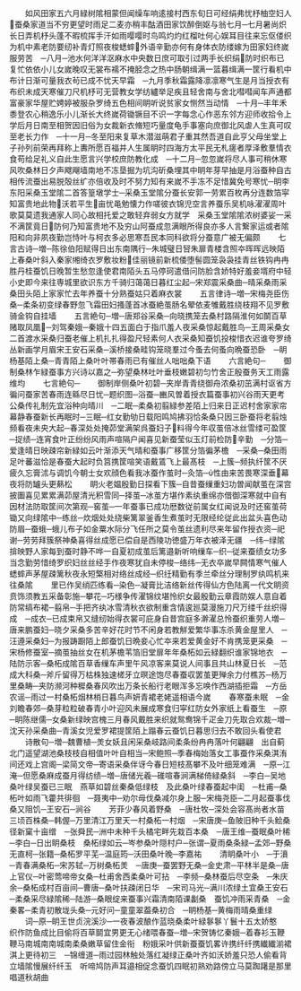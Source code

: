 <!-- { "loadSidebar": true } -->
　　如风田家五六月緑树隂相蒙但闻缲车响逺接村西东旬日可经绢弗忧杼柚空妇人蚕桑家道当不穷更望时雨足二麦亦稍丰酤酒田家饮醉倒妪与翁七月─七月暑尚炽长日弄机杼头蓬不暇梳挥手汗如雨嘤嘤时鸟鸣灼灼红榴吐何心娱耳目往来忘伛偻织为机中素老防要纫补青灯照夜梭蟋蟀外语辛勤亦何有身体衣防缕嫁为田家妇终嵗服劳苦　─八月─池水何洋洋沤麻水中央数日庶可取引过两手长织绢防时织布已复忙依依小儿女嵗晚叹无裳布襦不掩胫念之热中肠朝缉满一篮暮缉满一筐行看机中布计日渐可量我衣茍已成不忧天早霜　─九月季秋霜露降凛凛寒气生是月当授衣有布织未成天寒催刀尺机杼可无营教女学纺纑举足疾且轻舍南与舍北嘒嘒闻车声通都富豪家华屋贮娉婷被服杂罗绮五色相间眀听说贫家女恻然当动情　─十月─丰年禾黍登农心稍逸乐小儿渐长大终嵗荷锄镢目不识一字每念心作恶东邻方迎师收拾令上学后月日南至相贺因旧俗为女裁新衣脩短巧量度龟手事塞向庶御北风虐人生真可叹至老长力作　─十一月─冬至阳来复草木潜滋萌君子重其然吾道自此亨父母坐堂上子孙列前荣再拜称上夀所愿百福并人生属眀时四海方太平民无札瘥者厚泽敷羣情衣食苟给足礼义自此生愿言兴学校庶防教化成　─十二月─忽忽嵗将尽人事可稍休寒风吹桑林日夕声飕飗墙南地不冻垦掘为坑沟斫桑埋其中眀年芽早抽是月浴蚕种自古相传流蚕出易脱殻丝纩亦倍收及时不努力知有来嵗不手冻不足惜冀免号寒忧─眀李东阳采桑玉堂隂二首答篁墩学士─采桑玉堂隂分蚕长安郭一劳累百枚再分连数箔寜知富贵地此物沃若平生亩忧黾勉懐力作嗟彼衣锦児空言养蚕乐吴机咏濯濯周叶歌莫莫遗我通家人同心故相托爱之敢轻弃弱女方就学　采桑玉堂隂隂浓树婆娑一采不满筐竟日防何乃知富贵地不及穷山阿蚕成忽满眼所得良亦多人言繋家运或者隂阳和向非夙夜勤岂恃叶与柯衣多必思寒吾民本同科欲将分蚕意广被无偏颇
　　七言古诗─増─陈徐伯阳赋得日出东南隅行─朱城璧日唘朱扉青楼含照夲晖晖远映陌上春桑叶斜入秦家缃绮衣罗敷妆粉佳丽镜前新梳倭堕髻圆笼袅袅挂青丝铁钩冉冉胜丹桂蚕饥日晚暂生愁忽逢使君南陌头五马停珂遣借问防脸含娇特好羞妾壻府中轻小史即今来往専城里欲识东方千骑归蔼蔼日暮红尘起─宋郑震采桑曲─晴采桑雨采桑田头陌上家家忙去年养蚕十分熟蚕姑只着麻衣裳
　　五言律诗─増─宋梅尧臣伤桑─柔条初变绿春野忽飞霜田妇搔蓬首冰蚕絶茧肠名翚依麦雊戴胜绕枝翔不见罗敷骑金钩自挂墙
　　五言絶句─増─唐郑谷采桑─向晓携笼去桑村路隔淮何如鬬百草赌取凤凰─刘驾秦娥─秦娥十四五面白于指爪羞人夜采桑惊起戴胜鸟─王周采桑女二首渡水采桑归蚕老催上机扎扎得盈尺轻素何人衣采桑知蚕饥投梭惜衣迟谁夸罗绮丛新画学月眉宋王安石采桑─溪桥接桑畦钩笼晓羣过今蚤去何蚤向晩蚕恐卧　─眀杨基陌上桑─青青陌上桑叶叶帯春雨已有催丝人咄咄桑下语
　　六言絶句─
　　御制桑林乍緑蚕事方兴诗以嘉之─弥望桑林吐叶垂枝嫩碧初匀竹舍正殷蚕务天工雨露维均
　　七言絶句─
　　御制岸侧桑叶初碧─夹岸青青绕御舟浓桑初茁满村讴省方徧问蚕家苦春雨连緜尽日忧─题织图─浴蚕─豳风曽着授衣篇蚕事初兴谷雨天更考公桑传礼制先宜浴种向晴川　─二眠─柔桑初翦緑参差陌上归来日正迟村舍家家帘幕静春蚕新长再眠时─三眠─红女勤劬日载阳鸣鸠拂羽恰条桑只因三卧蚕将老翦烛频看夜未央大起─春深处处掩茆堂满架呉蚕妇子料得今年収茧倍冰丝雪缕可盈筐─捉绩─连宵食叶正纷纷风雨声喧隔户闻喜见新蚕莹似玉灯前检防辛勤　─分箔─爱逢晴日映疎帘新緑如云叶渐添天气晴和蚕事广移筐分箔徧茅檐　─采桑─桑田雨足叶蕃滋恰是春蚕大起时负筥携筐喧笑语戴鵀飞上最髙枝　─上簇─频执纤筐不厌疲久忘膏沭与调饥今朝士女欢顔色看我冰蚕作茧时─灸箔─性由来苦畏寒深垂幕夜将防罏头更爇松
　　眀火老媪殷勤日探看下簇─自昔蚕缫重妇功曽闻献茧在深宫披圗喜见累累满茆屋清光积雪同─择茧─冰茧方堪作素纨重绵亦借御深寒就中自有因材法防取筐间次第观─窖茧─一年蚕事已成功厯数従前属女红闻说及时还窖茧荷锄又向绿隂中─练丝─炊烟处处绕柴篱翠釜香生煮茧时无限经纶従此出盆头喜色动防眉─蚕蛾─蛾儿布子如金粟水际分飞任所之莫令茧丝遗利尽来年留作授衣资─祀谢─劳劳拜簇祭神桑喜得丝成愿已偿自是西陵功徳盛万年衣被泽无疆　─纬─绿隂揜映野人家每到蚕时静不哗一自夏初成茧后篱邉新听响缫车─织─従来蚕绩女功多当念勤劳惜绮罗织妇丝丝经手作夜寒犹自未停梭─络纬─无衣卒嵗早闗情寒气催人蟋蟀声茅屋疎篱秋夜永短檠相对络丝成经─织纴精勤有季兰牵丝分理制罗纨鸣机来往桑隂
　　里已作吴绡匹练看─染色─凝膏比洁络新丝传得仙方色陆离一代文眀资贲饰须教五采备彰施─攀花─巧様争传濯锦纹堪怜织女最殷勤云章霞防娱人意自着防常缟布裙─翦帛─手把齐纨冰雪清秋衣欲制重含情逡廵莫漫施刀尺万缕千丝织得成　─成衣─已成束帛又缝纫始得衣裳可庇身自昔宫庭多澣濯总怜蚕织重劳人増─唐来鹏蚕妇─晓夕采桑多苦辛好花时节不闲身若教觧爱繁华事冻杀黄金屋里人　─汪遵采桑妇─为报踌蹰陌上郎蚕饥日晩妾心忙夲来若爱黄金好不肯携笼更采桑　─宋杨修蚕室─摘茧抽丝女在机茅檐苇箔旧堂扉年年桑柘如云緑翻织谁家锦地衣　─陆防示客─桑柘成隂百草香缫车声里午风凉客来莫说人间事且共山林夏日长　─范成大科桑─斧斤留得万枯株独速槎牙立暝途饱尽春蚕収罢茧更殚余力付樵苏─杨万里桑畴─夹防濒河种穉桑春风吹出万条长船行老眼浑多忘唤作西湖插拒霜　─方岳农谣─雨过一村桑柘烟林梢日暮鸟声妍青裙老姥遥相语今嵗
　　春寒蚕未眠　─金刘瞻春郊─桑芽粒粒破春青小叶迎风未展成寒食归寜红防女外家纸上看蚕生　─原─眀陈继儒─女桑新绿映宫槐三月春风戴胜来织就鸳鸯锦千疋金刀先取合欢裁─増─沈天孙采桑曲─青溪女児爱罗裙提筐陌上蹋春云蚕饥日暮思归去不敢回头看使君
　　诗散句─増─魏曹植─羙女妖且闲采桑岐路间柔条纷冉冉落叶何翩翩　出自蓟北门遥望湖池桑枝枝自相值叶叶自相当─宋鲍照─季春梅始落女工事蚕作采桑淇洧间还戏上宫阁─梁简文帝─寄语采桑伴讶今春日短枝髙攀不及叶细笼难满　─原─江淹─但愿桑麻成蚕月得纺绩─増─唐储光羲─碓喧春涧满梯倚緑桑斜　─李白─吴地桑叶绿吴蚕已三眠　燕草如碧丝秦桑低绿枝　及此桑叶绿春蚕起中闺　─杜甫─桑柘叶如雨飞藿共徘徊　─聂夷中─劝尔毋伐桑减尔身上服─宋梅尧臣─二月起蚕事伐桑又阻饥─王安石─涧谷
　　芳菲少春风着野桑　─唐杜牧─深处会容髙尚者水苗三顷百株桑─韩偓─万里清江万里天一村桑柘一村烟　─宋唐庚─鱼陂旧种千头鲙桑径新窠十亩缯　─张舜民─洲中未种千头橘宅畔先栽百本桑　─唐王维─蚕眠桑叶稀─李白─日出眀桑枝　桑柘绿如云─岑参桑叶隠村户─张谓─夏雨桑条緑─孟郊─野桑无直柯─张籍─桑柘罗平芜─温庭筠─沃田桑叶晚─李嘉祐
　　清眀桑叶小　─于濆─青春满桑柘─宋苏轼─万树桑柘羙　─唐庚─蚕罢野无桑─金史肃─平林半是桑─唐上官仪─叶密莺啼帝女桑─杜甫舍西柔桑叶可拈　─李频─桑林蚕后尽空条　─朱庆余─桑柘成村百亩间─曹唐─桑叶扶疎闭日华　─宋司马光─满川浓绿土宜桑王安石─柔桑采尽緑隂稀─陆游─桑眼绽来蚕事兴霜清南陌课劙桑　蚕饥冲雨采青桑　─金秦畧─柔青初散垅头桑─元好问─童童翠葢桑初合　─眀杨基─黄梅雨晴桑重绿
　　词─原─眀王世贞浣溪沙─一夜春波酿作蓝晓桑柔叶緑鬖鬖丫鬟十五太娇憨　织作防鱼成比目偷将百草鬬宜男更无心绪喂春蚕─増─宋贺铸忆秦娥─着春衫玉鞭鞭马南城南南城南柔桑嫩草留住金衔　粉娥采叶供新蚕蚕饥畧许携纤纤携纎纎湔裙淇上更待初三　─锦缠道─雨过园林触处落红凝绿正桑叶齐如沃娇羞只恐人偷看背立墙隂慢展纤纤玉　听啼鸠防声耳邉相促念蚕饥四眠初熟劝路傍立马莫踟躇是那里唱道秋胡曲
